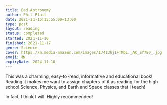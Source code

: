 ```yaml
---
title: Bad Astronomy
author: Phil Plait
date: 2021-11-15T13:55:00+13:00
type: post
layout: reading
status: completed
started: 2021-11-10
finished: 2021-11-17
genre: Science
cover: https://m.media-amazon.com/images/I/413hjI+TMbL._AC_SY780_.jpg
emoji: 📚
expiryDate: 2024-11-10
---
```


This was a charming, easy-to-read, informative and educational book! Reading it makes me want to assign chapters of it as reading for the high school Science, Physics, and Earth and Space classes that I teach!

In fact, I think I will. Highly recommended!
